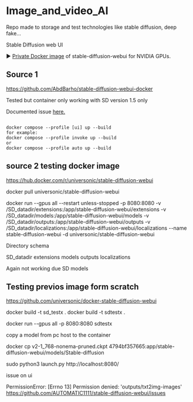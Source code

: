 # Image_and_video_AI
Repo made to storage and test technologies like stable diffusion, deep fake...


Stable Diffusion web UI

►  <a href = "https://hub.docker.com/r/universonic/stable-diffusion-webui">Private Docker image</a> of stable-diffusion-webui for NVIDIA GPUs.

  
## Source 1

https://github.com/AbdBarho/stable-diffusion-webui-docker

Tested but container only working with SD version 1.5 only

Documented issue <a href = "https://github.com/AbdBarho/stable-diffusion-webui-docker/discussions/454
"> here. </a>

<code>
docker compose --profile [ui] up --build
for example:
docker compose --profile invoke up --build
or
docker compose --profile auto up --build
</code>

## source 2 testing docker image

https://hub.docker.com/r/universonic/stable-diffusion-webui


docker pull universonic/stable-diffusion-webui

docker run --gpus all --restart unless-stopped -p 8080:8080 -v /SD_datadir/extensions:/app/stable-diffusion-webui/extensions -v /SD_datadir/models:/app/stable-diffusion-webui/models -v /SD_datadir/outputs:/app/stable-diffusion-webui/outputs -v /SD_datadir/localizations:/app/stable-diffusion-webui/localizations --name stable-diffusion-webui -d universonic/stable-diffusion-webui

Directory schema

SD_datadir
    extensions
    models
    outputs
    localizations

Again not working due SD models

## Testing previos image form scratch

https://github.com/universonic/docker-stable-diffusion-webui

docker build -t sd_testx .
docker build -t sdtestx .

docker run --gpus all -p 8080:8080 sdtestx



copy a model from pc host to the container

docker cp v2-1_768-nonema-pruned.ckpt 4794bf357665:app/stable-diffusion-webui/models/Stable-diffusion


sudo python3 launch.py
http://localhost:8080/


issue on ui 

PermissionError: [Errno 13] Permission denied: 'outputs/txt2img-images'
https://github.com/AUTOMATIC1111/stable-diffusion-webui/issues